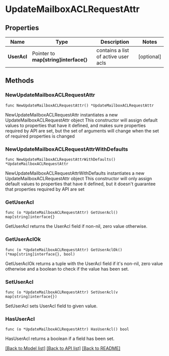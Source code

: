 # UpdateMailboxACLRequestAttr

## Properties

Name | Type | Description | Notes
------------ | ------------- | ------------- | -------------
**UserAcl** | Pointer to **map[string]interface{}** | contains a list of active user acls | [optional] 

## Methods

### NewUpdateMailboxACLRequestAttr

`func NewUpdateMailboxACLRequestAttr() *UpdateMailboxACLRequestAttr`

NewUpdateMailboxACLRequestAttr instantiates a new UpdateMailboxACLRequestAttr object
This constructor will assign default values to properties that have it defined,
and makes sure properties required by API are set, but the set of arguments
will change when the set of required properties is changed

### NewUpdateMailboxACLRequestAttrWithDefaults

`func NewUpdateMailboxACLRequestAttrWithDefaults() *UpdateMailboxACLRequestAttr`

NewUpdateMailboxACLRequestAttrWithDefaults instantiates a new UpdateMailboxACLRequestAttr object
This constructor will only assign default values to properties that have it defined,
but it doesn't guarantee that properties required by API are set

### GetUserAcl

`func (o *UpdateMailboxACLRequestAttr) GetUserAcl() map[string]interface{}`

GetUserAcl returns the UserAcl field if non-nil, zero value otherwise.

### GetUserAclOk

`func (o *UpdateMailboxACLRequestAttr) GetUserAclOk() (*map[string]interface{}, bool)`

GetUserAclOk returns a tuple with the UserAcl field if it's non-nil, zero value otherwise
and a boolean to check if the value has been set.

### SetUserAcl

`func (o *UpdateMailboxACLRequestAttr) SetUserAcl(v map[string]interface{})`

SetUserAcl sets UserAcl field to given value.

### HasUserAcl

`func (o *UpdateMailboxACLRequestAttr) HasUserAcl() bool`

HasUserAcl returns a boolean if a field has been set.


[[Back to Model list]](../README.md#documentation-for-models) [[Back to API list]](../README.md#documentation-for-api-endpoints) [[Back to README]](../README.md)


